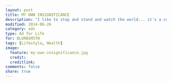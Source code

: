 ```yaml
---
layout: post
title: MY OWN INSIGNIFICANCE
description: "I like to stop and stand and watch the world... it's a comforting reminder of my own insignificance."
modified: 2014-06-26
category: ads
type: Ad for Life
for: BLURBSMITH
tags: [Lifestyle, Health]
image:
  feature: my-own-insignificance.jpg
  credit:
  creditlink:
comments: false
share: true
---
```

